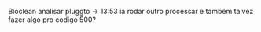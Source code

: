 Bioclean
analisar pluggto → 13:53 ia rodar outro processar
e também talvez fazer algo pro codigo 500?